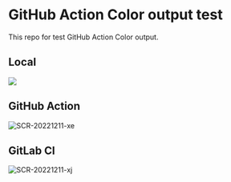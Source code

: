 # GitHub Action Color output test

This repo for test GitHub Action Color output.

## Local

![](https://user-images.githubusercontent.com/5518/209515817-8a7b26e2-dcec-40cd-aa46-8edfa185c38e.png)


## GitHub Action

![SCR-20221211-xe](https://user-images.githubusercontent.com/5518/206865507-511af105-565a-4976-9a70-53b1ab3a4f21.png)

## GitLab CI

![SCR-20221211-xj](https://user-images.githubusercontent.com/5518/206865510-1c4dbad0-bf36-4180-8385-2c99061f2644.png)
